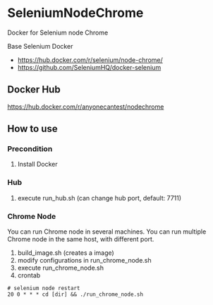 # SeleniumNodeChrome
Docker for Selenium node Chrome

Base Selenium Docker
* https://hub.docker.com/r/selenium/node-chrome/
* https://github.com/SeleniumHQ/docker-selenium

## Docker Hub
https://hub.docker.com/r/anyonecantest/nodechrome

## How to use
### Precondition
1. Install Docker

### Hub
1. execute run_hub.sh (can change hub port, default: 7711)

### Chrome Node 

You can run Chrome node in several machines.
You can run multiple Chrome node in the same host, with different port.

1. build_image.sh (creates a image)
2. modify configurations in run_chrome_node.sh 
3. execute run_chrome_node.sh
4. crontab
```
# selenium node restart
20 0 * * * cd [dir] && ./run_chrome_node.sh
``` 
